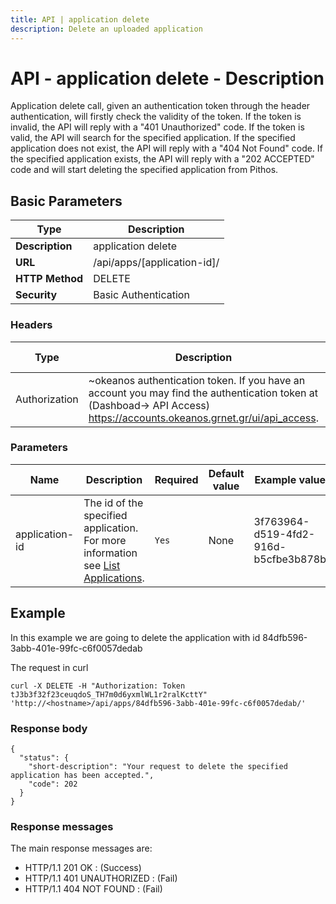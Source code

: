 ```yaml
---
title: API | application delete
description: Delete an uploaded application
---
```


# API - application delete - Description

Application delete call, given an authentication token through the header authentication,
will firstly check the validity of the token. If the token is invalid, the API will reply with
a "401 Unauthorized" code. If the token is valid, the API will search for the specified
application. If the specified application does not exist, the API will reply with a
"404 Not Found" code. If the specified application exists, the API will reply with a
"202 ACCEPTED" code and will start deleting the specified application from Pithos.

## Basic Parameters

|Type | Description
------|-------------
**Description** | application delete
**URL**         | /api/apps/[application-id]/
**HTTP Method** | DELETE
**Security**    | Basic Authentication


### Headers

Type | Description | Required | Default value | Example value
------|-------------|----------|---------------|---------------
Authorization | ~okeanos authentication token. If you have an account you may find the authentication token at (Dashboad-> API Access) https://accounts.okeanos.grnet.gr/ui/api_access. | `Yes` | None | Token tJ3b3f32f23ceuqdoS_..


### Parameters

Name | Description | Required | Default value | Example value
------|-------------|----------|---------------|---------------
application-id  | The id of the specified application. For more information see [List Applications](ApplicationsList.md). |`Yes` |None| 3f763964-d519-4fd2-916d-b5cfbe3b878b


## Example

In this example we are going to delete the application with id 84dfb596-3abb-401e-99fc-c6f0057dedab

The request in curl

```
curl -X DELETE -H "Authorization: Token tJ3b3f32f23ceuqdoS_TH7m0d6yxmlWL1r2ralKcttY" 'http://<hostname>/api/apps/84dfb596-3abb-401e-99fc-c6f0057dedab/'
```


### Response body

```
{
  "status": {
    "short-description": "Your request to delete the specified application has been accepted.",
    "code": 202
  }
}
```

### Response messages

The main response messages are:

- HTTP/1.1 201 OK : (Success)
- HTTP/1.1 401 UNAUTHORIZED : (Fail)
- HTTP/1.1 404 NOT FOUND : (Fail)
